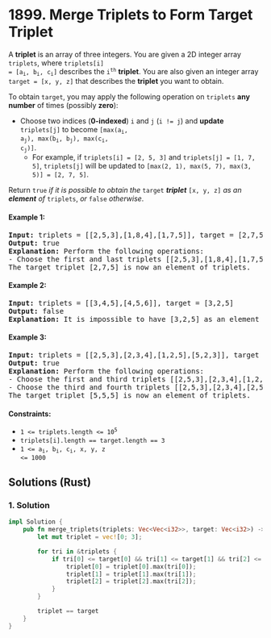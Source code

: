 # 1899. Merge Triplets to Form Target Triplet
A **triplet** is an array of three integers. You are given a 2D integer array `triplets`, where <code>triplets[i] = [a<sub>i</sub>, b<sub>i</sub>, c<sub>i</sub>]</code> describes the <code>i<sup>th</sup></code> **triplet**. You are also given an integer array `target = [x, y, z]` that describes the **triplet** you want to obtain.

To obtain `target`, you may apply the following operation on `triplets` **any number** of times (possibly **zero**):

* Choose two indices (**0-indexed**) `i` and `j` (`i != j`) and **update** `triplets[j]` to become <code>[max(a<sub>i</sub>, a<sub>j</sub>), max(b<sub>i</sub>, b<sub>j</sub>), max(c<sub>i</sub>, c<sub>j</sub>)]</code>.
  * For example, if `triplets[i] = [2, 5, 3]` and `triplets[j] = [1, 7, 5]`, `triplets[j]` will be updated to `[max(2, 1), max(5, 7), max(3, 5)] = [2, 7, 5]`.

Return `true` *if it is possible to obtain the* `target` ***triplet*** `[x, y, z]` *as an **element** of* `triplets`, *or* `false` *otherwise*.

#### Example 1:
<pre>
<strong>Input:</strong> triplets = [[2,5,3],[1,8,4],[1,7,5]], target = [2,7,5]
<strong>Output:</strong> true
<strong>Explanation:</strong> Perform the following operations:
- Choose the first and last triplets [[2,5,3],[1,8,4],[1,7,5]]. Update the last triplet to be [max(2,1), max(5,7), max(3,5)] = [2,7,5]. triplets = [[2,5,3],[1,8,4],[2,7,5]]
The target triplet [2,7,5] is now an element of triplets.
</pre>

#### Example 2:
<pre>
<strong>Input:</strong> triplets = [[3,4,5],[4,5,6]], target = [3,2,5]
<strong>Output:</strong> false
<strong>Explanation:</strong> It is impossible to have [3,2,5] as an element because there is no 2 in any of the triplets.
</pre>

#### Example 3:
<pre>
<strong>Input:</strong> triplets = [[2,5,3],[2,3,4],[1,2,5],[5,2,3]], target = [5,5,5]
<strong>Output:</strong> true
<strong>Explanation:</strong> Perform the following operations:
- Choose the first and third triplets [[2,5,3],[2,3,4],[1,2,5],[5,2,3]]. Update the third triplet to be [max(2,1), max(5,2), max(3,5)] = [2,5,5]. triplets = [[2,5,3],[2,3,4],[2,5,5],[5,2,3]].
- Choose the third and fourth triplets [[2,5,3],[2,3,4],[2,5,5],[5,2,3]]. Update the fourth triplet to be [max(2,5), max(5,2), max(5,3)] = [5,5,5]. triplets = [[2,5,3],[2,3,4],[2,5,5],[5,5,5]].
The target triplet [5,5,5] is now an element of triplets.
</pre>

#### Constraints:
* <code>1 <= triplets.length <= 10<sup>5</sup></code>
* `triplets[i].length == target.length == 3`
* <code>1 <= a<sub>i</sub>, b<sub>i</sub>, c<sub>i</sub>, x, y, z <= 1000</code>

## Solutions (Rust)

### 1. Solution
```Rust
impl Solution {
    pub fn merge_triplets(triplets: Vec<Vec<i32>>, target: Vec<i32>) -> bool {
        let mut triplet = vec![0; 3];

        for tri in &triplets {
            if tri[0] <= target[0] && tri[1] <= target[1] && tri[2] <= target[2] {
                triplet[0] = triplet[0].max(tri[0]);
                triplet[1] = triplet[1].max(tri[1]);
                triplet[2] = triplet[2].max(tri[2]);
            }
        }

        triplet == target
    }
}
```
